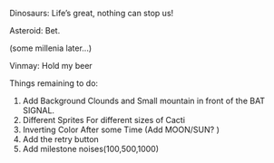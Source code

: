 Dinosaurs: Life’s great, nothing can stop us!

Asteroid: Bet.

(some millenia later...)

Vinmay: Hold my beer

Things remaining to do:
1. Add Background Clounds and Small mountain in front of the BAT SIGNAL.
2. Different Sprites For different sizes of Cacti
3. Inverting Color After some Time (Add MOON/SUN? )
4. Add the retry button
5. Add milestone noises(100,500,1000)
